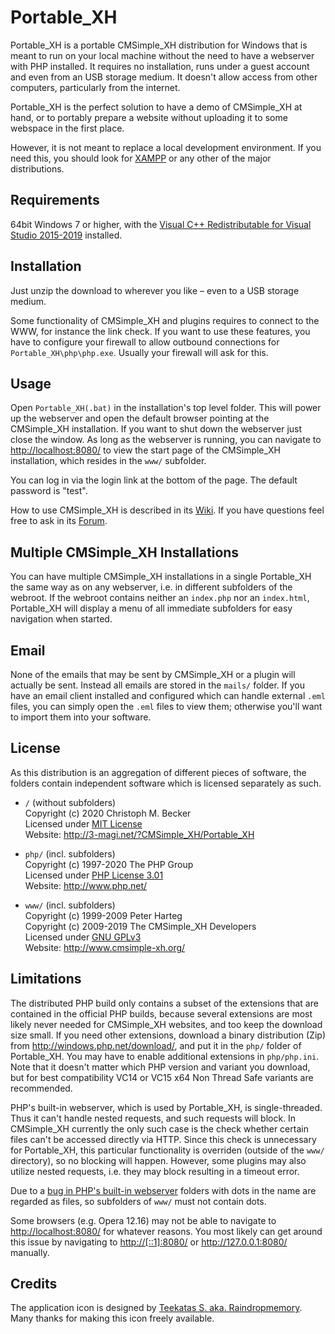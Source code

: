 Portable_XH
===========

Portable_XH is a portable CMSimple_XH distribution for Windows that is meant to
run on your local machine without the need to have a webserver with PHP
installed. It requires no installation, runs under a guest account and even from
an USB storage medium. It doesn't allow access from other computers,
particularly from the internet.

Portable_XH is the perfect solution to have a demo of CMSimple_XH at hand, or to
portably prepare a website without uploading it to some webspace in the first
place.

However, it is not meant to replace a local development environment. If you need
this, you should look for [XAMPP](http://www.apachefriends.org/en/xampp.html) or
any other of the major distributions.

Requirements
------------

64bit Windows 7 or higher, with the 
[Visual C++ Redistributable for Visual Studio 2015-2019](https://aka.ms/vs/16/release/VC_redist.x64.exe)
installed.

Installation
------------

Just unzip the download to wherever you like – even to a USB storage medium.

Some functionality of CMSimple_XH and plugins requires to connect to the WWW,
for instance the link check. If you want to use these features, you have to
configure your firewall to allow outbound connections for
`Portable_XH\php\php.exe`. Usually your firewall will ask for this.

Usage
-----

Open `Portable_XH(.bat)` in the installation's top level folder. This will power
up the webserver and open the default browser pointing at the CMSimple_XH
installation. If you want to shut down the webserver just close the window. As
long as the webserver is running, you can navigate to <http://localhost:8080/>
to view the start page of the CMSimple_XH installation, which resides in the
`www/` subfolder.

You can log in via the login link at the bottom of the page. The default
password is "test".

How to use CMSimple_XH is described in its [Wiki](http://www.cmsimple-xh.org/wiki/doku.php>).
If you have questions feel free to ask in its [Forum](http://cmsimpleforum.com/).

Multiple CMSimple_XH Installations
----------------------------------

You can have multiple CMSimple_XH installations in a single Portable_XH the same
way as on any webserver, i.e. in different subfolders of the webroot. If the
webroot contains neither an `index.php` nor an `index.html`, Portable_XH will
display a menu of all immediate subfolders for easy navigation when started.

Email
-----

None of the emails that may be sent by CMSimple_XH or a plugin will actually
be sent. Instead all emails are stored in the `mails/` folder. If you have an
email client installed and configured which can handle external `.eml` files, you
can simply open the `.eml` files to view them; otherwise you'll want to import
them into your software.

License
-------

As this distribution is an aggregation of different pieces of software, the
folders contain independent software which is licensed separately as such.

* `/` (without subfolders)  
    Copyright (c) 2020 Christoph M. Becker  
    Licensed under [MIT License](http://opensource.org/licenses/MIT)  
    Website: <http://3-magi.net/?CMSimple_XH/Portable_XH>

* `php/` (incl. subfolders)  
    Copyright (c) 1997-2020 The PHP Group  
    Licensed under [PHP License 3.01](http://www.php.net/license/3_01.txt)  
    Website: <http://www.php.net/>

* `www/` (incl. subfolders)  
    Copyright (c) 1999-2009 Peter Harteg  
    Copyright (c) 2009-2019 The CMSimple_XH Developers  
    Licensed under [GNU GPLv3](http://www.gnu.org/licenses/gpl.html)  
    Website: <http://www.cmsimple-xh.org/>

Limitations
-----------

The distributed PHP build only contains a subset of the extensions that are
contained in the official PHP builds, because several extensions are most likely
never needed for CMSimple_XH websites, and too keep the download size small. If
you need other extensions, download a binary distribution (Zip) from
<http://windows.php.net/download/>, and put it in the `php/` folder of
Portable_XH. You may have to enable additional extensions in `php/php.ini`. Note
that it doesn't matter which PHP version and variant you download, but for best
compatibility VC14 or VC15 x64 Non Thread Safe variants are recommended.

PHP's built-in webserver, which is used by Portable_XH, is single-threaded. Thus
it can't handle nested requests, and such requests will block. In CMSimple_XH
currently the only such case is the check whether certain files can't be
accessed directly via HTTP. Since this check is unnecessary for Portable_XH,
this particular functionality is overriden (outside of the `www/` directory), so
no blocking will happen. However, some plugins may also utilize nested requests,
i.e. they may block resulting in a timeout error.

Due to a [bug in PHP's built-in webserver](https://bugs.php.net/bug.php?id=74061)
folders with dots in the name are regarded as files, so subfolders of `www/` must
not contain dots.

Some browsers (e.g. Opera 12.16) may not be able to navigate to
<http://localhost:8080/> for whatever reasons.  You most likely can get around
this issue by navigating to <http://[::1]:8080/> or <http://127.0.0.1:8080/>
manually.

Credits
-------

The application icon is designed by [Teekatas S. aka. Raindropmemory](http://raindropmemory.deviantart.com/).
Many thanks for making this icon freely available.
